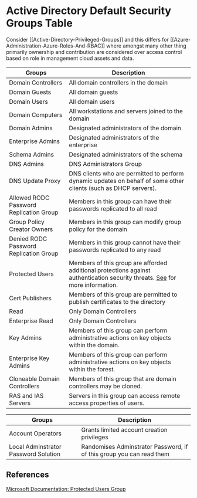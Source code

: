 # Active Directory Default Security Groups Table

Consider [[Active-Directory-Privileged-Groups]] and this differs for [[Azure-Administration-Azure-Roles-And-RBAC]] where amongst many other thing primarily ownership and contribution are considered over access control based on role in management cloud assets and data.

Groups | Description
--- | ---
Domain Controllers | All domain controllers in the domain
Domain Guests | All domain guests
Domain Users | All domain users
Domain Computers | All workstations and servers joined to the domain
Domain Admins | Designated administrators of the domain
Enterprise Admins | Designated administrators of the enterprise
Schema Admins | Designated administrators of the schema
DNS Admins | DNS Administrators Group
DNS Update Proxy | DNS clients who are permitted to perform dynamic updates on behalf of some other clients (such as DHCP servers).
Allowed RODC Password Replication Group | Members in this group can have their passwords replicated to all read|only domain controllers in the domain
Group Policy Creator Owners | Members in this group can modify group policy for the domain
Denied RODC Password Replication Group | Members in this group cannot have their passwords replicated to any read|only domain controllers in the domain
Protected Users | Members of this group are afforded additional protections against authentication security threats. [See](https://learn.microsoft.com/en-us/previous-versions/windows/it-pro/windows-server-2012-R2-and-2012/dn466518(v=ws.11)?redirectedfrom=MSDN) for more information.
Cert Publishers | Members of this group are permitted to publish certificates to the directory
Read|Only Domain Controllers | Members of this group are Read|Only Domain Controllers in the domain
Enterprise Read|Only Domain Controllers | Members of this group are Read|Only Domain Controllers in the enterprise
Key Admins | Members of this group can perform administrative actions on key objects within the domain.
Enterprise Key Admins | Members of this group can perform administrative actions on key objects within the forest.
Cloneable Domain Controllers | Members of this group that are domain controllers may be cloned.
RAS and IAS Servers | Servers in this group can access remote access properties of users.


Groups | Description
--- | ---
Account Operators | Grants limited account creation privileges
Local Adminstrator Password Solution | Randomises Adminstrator Password, if of this group you can read them


## References

[Microsoft Documentation: Protected Users Group](https://learn.microsoft.com/en-us/previous-versions/windows/it-pro/windows-server-2012-R2-and-2012/dn466518(v=ws.11)?redirectedfrom=MSDN)